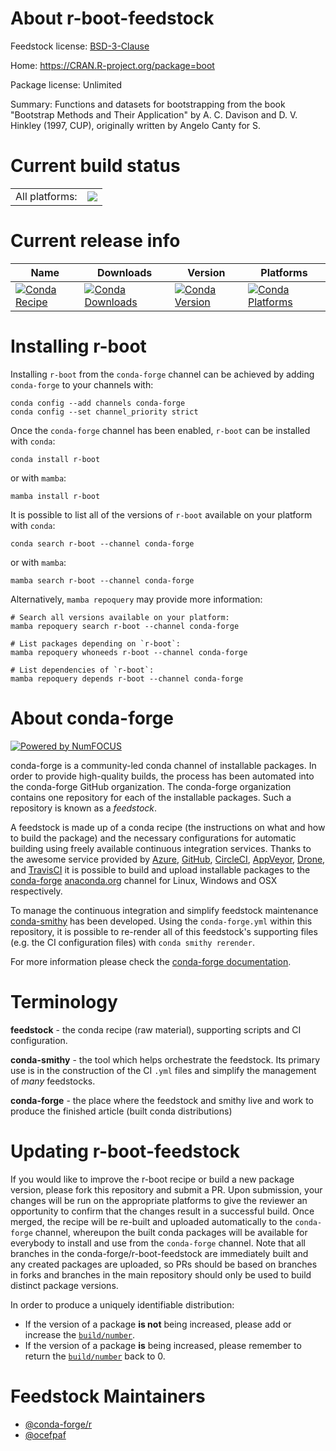 About r-boot-feedstock
======================

Feedstock license: [BSD-3-Clause](https://github.com/conda-forge/r-boot-feedstock/blob/main/LICENSE.txt)

Home: https://CRAN.R-project.org/package=boot

Package license: Unlimited

Summary: Functions and datasets for bootstrapping from the book "Bootstrap Methods and Their Application" by A. C. Davison and  D. V. Hinkley (1997, CUP), originally written by Angelo Canty for S.

Current build status
====================


<table><tr><td>All platforms:</td>
    <td>
      <a href="https://dev.azure.com/conda-forge/feedstock-builds/_build/latest?definitionId=1011&branchName=main">
        <img src="https://dev.azure.com/conda-forge/feedstock-builds/_apis/build/status/r-boot-feedstock?branchName=main">
      </a>
    </td>
  </tr>
</table>

Current release info
====================

| Name | Downloads | Version | Platforms |
| --- | --- | --- | --- |
| [![Conda Recipe](https://img.shields.io/badge/recipe-r--boot-green.svg)](https://anaconda.org/conda-forge/r-boot) | [![Conda Downloads](https://img.shields.io/conda/dn/conda-forge/r-boot.svg)](https://anaconda.org/conda-forge/r-boot) | [![Conda Version](https://img.shields.io/conda/vn/conda-forge/r-boot.svg)](https://anaconda.org/conda-forge/r-boot) | [![Conda Platforms](https://img.shields.io/conda/pn/conda-forge/r-boot.svg)](https://anaconda.org/conda-forge/r-boot) |

Installing r-boot
=================

Installing `r-boot` from the `conda-forge` channel can be achieved by adding `conda-forge` to your channels with:

```
conda config --add channels conda-forge
conda config --set channel_priority strict
```

Once the `conda-forge` channel has been enabled, `r-boot` can be installed with `conda`:

```
conda install r-boot
```

or with `mamba`:

```
mamba install r-boot
```

It is possible to list all of the versions of `r-boot` available on your platform with `conda`:

```
conda search r-boot --channel conda-forge
```

or with `mamba`:

```
mamba search r-boot --channel conda-forge
```

Alternatively, `mamba repoquery` may provide more information:

```
# Search all versions available on your platform:
mamba repoquery search r-boot --channel conda-forge

# List packages depending on `r-boot`:
mamba repoquery whoneeds r-boot --channel conda-forge

# List dependencies of `r-boot`:
mamba repoquery depends r-boot --channel conda-forge
```


About conda-forge
=================

[![Powered by
NumFOCUS](https://img.shields.io/badge/powered%20by-NumFOCUS-orange.svg?style=flat&colorA=E1523D&colorB=007D8A)](https://numfocus.org)

conda-forge is a community-led conda channel of installable packages.
In order to provide high-quality builds, the process has been automated into the
conda-forge GitHub organization. The conda-forge organization contains one repository
for each of the installable packages. Such a repository is known as a *feedstock*.

A feedstock is made up of a conda recipe (the instructions on what and how to build
the package) and the necessary configurations for automatic building using freely
available continuous integration services. Thanks to the awesome service provided by
[Azure](https://azure.microsoft.com/en-us/services/devops/), [GitHub](https://github.com/),
[CircleCI](https://circleci.com/), [AppVeyor](https://www.appveyor.com/),
[Drone](https://cloud.drone.io/welcome), and [TravisCI](https://travis-ci.com/)
it is possible to build and upload installable packages to the
[conda-forge](https://anaconda.org/conda-forge) [anaconda.org](https://anaconda.org/)
channel for Linux, Windows and OSX respectively.

To manage the continuous integration and simplify feedstock maintenance
[conda-smithy](https://github.com/conda-forge/conda-smithy) has been developed.
Using the ``conda-forge.yml`` within this repository, it is possible to re-render all of
this feedstock's supporting files (e.g. the CI configuration files) with ``conda smithy rerender``.

For more information please check the [conda-forge documentation](https://conda-forge.org/docs/).

Terminology
===========

**feedstock** - the conda recipe (raw material), supporting scripts and CI configuration.

**conda-smithy** - the tool which helps orchestrate the feedstock.
                   Its primary use is in the construction of the CI ``.yml`` files
                   and simplify the management of *many* feedstocks.

**conda-forge** - the place where the feedstock and smithy live and work to
                  produce the finished article (built conda distributions)


Updating r-boot-feedstock
=========================

If you would like to improve the r-boot recipe or build a new
package version, please fork this repository and submit a PR. Upon submission,
your changes will be run on the appropriate platforms to give the reviewer an
opportunity to confirm that the changes result in a successful build. Once
merged, the recipe will be re-built and uploaded automatically to the
`conda-forge` channel, whereupon the built conda packages will be available for
everybody to install and use from the `conda-forge` channel.
Note that all branches in the conda-forge/r-boot-feedstock are
immediately built and any created packages are uploaded, so PRs should be based
on branches in forks and branches in the main repository should only be used to
build distinct package versions.

In order to produce a uniquely identifiable distribution:
 * If the version of a package **is not** being increased, please add or increase
   the [``build/number``](https://docs.conda.io/projects/conda-build/en/latest/resources/define-metadata.html#build-number-and-string).
 * If the version of a package **is** being increased, please remember to return
   the [``build/number``](https://docs.conda.io/projects/conda-build/en/latest/resources/define-metadata.html#build-number-and-string)
   back to 0.

Feedstock Maintainers
=====================

* [@conda-forge/r](https://github.com/orgs/conda-forge/teams/r/)
* [@ocefpaf](https://github.com/ocefpaf/)


